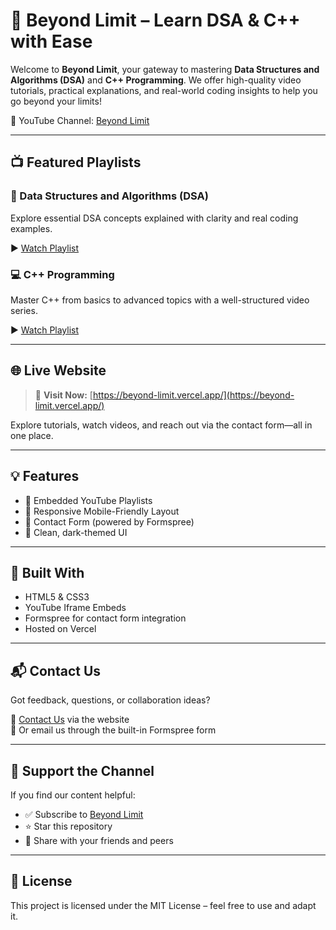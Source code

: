 # 🚀 Beyond Limit – Learn DSA & C++ with Ease

Welcome to **Beyond Limit**, your gateway to mastering **Data Structures and Algorithms (DSA)** and **C++ Programming**. We offer high-quality video tutorials, practical explanations, and real-world coding insights to help you go beyond your limits!

🔗 YouTube Channel: [Beyond Limit](https://youtube.com/@beyondlimit-y2y?si=JZZ6pLjDoeuIa3j4)

---

## 📺 Featured Playlists

### 📘 Data Structures and Algorithms (DSA)
Explore essential DSA concepts explained with clarity and real coding examples.

▶️ [Watch Playlist](https://www.youtube.com/playlist?list=PL06i3I1tK-wonLGRNYyU9FleigE_99F4C)

### 💻 C++ Programming
Master C++ from basics to advanced topics with a well-structured video series.

▶️ [Watch Playlist](https://www.youtube.com/playlist?list=PL06i3I1tK-wpCLEXmdmTFSBrMBTPxxPwi)

---

## 🌐 Live Website

> 🚀 **Visit Now:** [https://beyond-limit.vercel.app/](https://beyond-limit.vercel.app/)

Explore tutorials, watch videos, and reach out via the contact form—all in one place.

---

## 💡 Features

- 🎥 Embedded YouTube Playlists  
- 📱 Responsive Mobile-Friendly Layout  
- 📩 Contact Form (powered by Formspree)  
- 🌙 Clean, dark-themed UI  

---

## 🧰 Built With

- HTML5 & CSS3
- YouTube Iframe Embeds
- Formspree for contact form integration
- Hosted on Vercel

---

## 📬 Contact Us

Got feedback, questions, or collaboration ideas?

💌 [Contact Us](https://beyond-limit.vercel.app/#contact) via the website  
📧 Or email us through the built-in Formspree form

---

## 🤝 Support the Channel

If you find our content helpful:
- ✅ Subscribe to [Beyond Limit](https://youtube.com/@beyondlimit-y2y?si=JZZ6pLjDoeuIa3j4)
- ⭐ Star this repository
- 🔁 Share with your friends and peers

---

## 📄 License

This project is licensed under the MIT License – feel free to use and adapt it.
